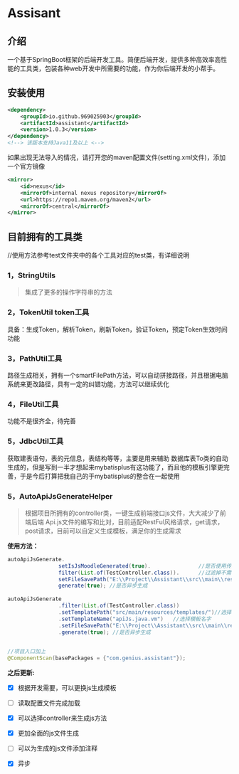# Assisant



##  介绍

  一个基于SpringBoot框架的后端开发工具。简便后端开发，提供多种高效率高性能的工具类，包装各种web开发中所需要的功能，作为你后端开发的小帮手。

##  安装使用
```xml
<dependency>
    <groupId>io.github.969025903</groupId>
    <artifactId>assistant</artifactId>
    <version>1.0.3</version>
</dependency>
<!--> 该版本支持Java11及以上 <-->
```
如果出现无法导入的情况，请打开您的maven配置文件(setting.xml文件)，添加一个官方镜像
```xml
<mirror>
    <id>nexus</id>
    <mirrorOf>internal nexus repository</mirrorOf>
    <url>https://repo1.maven.org/maven2</url>
    <mirrorOf>central</mirrorOf>
</mirror>

```
## 目前拥有的工具类
//使用方法参考test文件夹中的各个工具对应的test类，有详细说明
### 1，StringUtils

> 集成了更多的操作字符串的方法

### 2，TokenUtil token工具
具备：生成Token，解析Token，刷新Token，验证Token，预定Token生效时间功能

### 3，PathUtil工具
路径生成相关，拥有一个smartFilePath方法，可以自动拼接路径，并且根据电脑系统来更改路径，具有一定的纠错功能，方法可以继续优化

### 4，FileUtil工具
功能不是很齐全，待完善

### 5，JdbcUtil工具
获取建表语句，表的元信息，表结构等等，主要是用来辅助 数据库表To类的自动生成的，但是写到一半才想起来mybatisplus有这功能了，而且他的模板引擎更完善，于是今后打算把我自己的于mybatisplus的整合在一起使用

### 5，AutoApiJsGenerateHelper

> 根据项目所拥有的controller类，一键生成前端接口js文件，大大减少了前端后端 Api.js文件的编写和比对，目前适配RestFul风格请求，get请求，post请求，目前可以自定义生成模板，满足你的生成需求

**使用方法：**

```java
autoApiJsGenerate.
                setIsJsMoodleGenerated(true).               //是否使用传统Js模板
                filter(List.of(TestController.class)).      //过滤掉不需要生成js文件的controller
                setFileSavePath("E:\\Project\\Assistant\\src\\main\\resources\\js"). //文件保存区域
                generate(true); //是否异步生成
                
autoApiJsGenerate
                .filter(List.of(TestController.class))
                .setTemplatePath("src/main/resources/templates/")//选择模板加载路径
                .setTemplateName("apiJs.java.vm")   //选择模板名字
                .setFileSavePath("E:\\Project\\Assistant\\src\\main\\resources\\js")
                .generate(true); //是否异步生成
                
```

```java
//项目入口加上
@ComponentScan(basePackages = {"com.genius.assistant"});
```

**之后更新:**
- [x] 根据开发需要，可以更换js生成模板
- [ ] 读取配置文件完成加载
- [x] 可以选择controller来生成js方法
- [x] 更加全面的js文件生成
- [ ] 可以为生成的js文件添加注释
- [x] 异步


